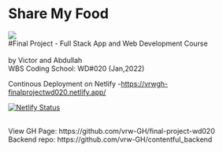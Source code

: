 # Share My Food
![](https://github.com/vrw-GH/final-project-wd020/blob/2c8b82b60e7cc539e8a314ad49c8fdc2a56b4250/project%20basics/Screenshot%20(252).png)
<br />
#Final Project - Full Stack App and Web Development Course
<br />
<br />
by Victor and Abdullah
<br />
WBS Coding School: WD#020 (Jan,2022)
<br />

Continous Deployment on Netlify -https://vrwgh-finalprojectwd020.netlify.app/
<br />

[![Netlify Status](https://api.netlify.com/api/v1/badges/f488c099-1a9a-4daf-81fc-4fe9817e8f3c/deploy-status)](https://app.netlify.com/sites/vrwgh-finalprojectwd020/deploys)

<br />
View GH Page: https://github.com/vrw-GH/final-project-wd020
<br />
Backend repo: https://github.com/vrw-GH/contentful_backend
<br />
<br />

